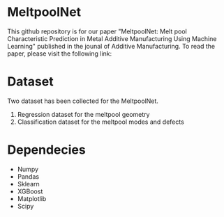 # MeltpoolNet

This github repository is for our paper "MeltpoolNet: Melt pool Characteristic Prediction in Metal Additive Manufacturing Using Machine Learning" published in the jounal of Additive Manufacturing. To read the paper, please visit the following link: 
# Dataset
Two dataset has been collected for the MeltpoolNet. 
1. Regression dataset for the meltpool geometry
2. Classification dataset for the meltpool modes and defects
# Dependecies
* Numpy
* Pandas
* Sklearn
* XGBoost
* Matplotlib
* Scipy
